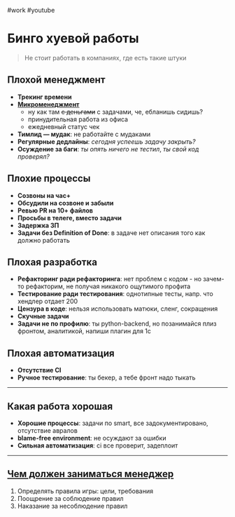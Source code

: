#work #youtube 

# Бинго хуевой работы

>Не стоит работать в компаниях, где есть такие штуки

## Плохой менеджмент 

- **Трекинг времени**
- **[Микроменеджмент](https://youtu.be/6DrD_FucDK4)**
	- ну как там ~~с деньгами~~ с задачами, че, ебланишь сидишь?
	- принудительная работа из офиса
	- ежедневный статус чек
- **Тимлид — мудак**: не работайте с мудаками
- **Регулярные дедлайны**: *сегодня успеешь задачу закрыть?*
- **Осуждение за баги**: *ты опять ничего не тестил*, *ты свой код проверял?*

## Плохие процессы

- **Созвоны на час+**  
- **Обсудили на созвоне и забыли**  
- **Ревью PR на 10+ файлов**  
- **Просьбы в телеге, вместо задачи**  
- **Задержка ЗП**
- **Задачи без Definition of Done**: в задаче нет описания того как должно работать

## Плохая разработка

- **Рефакторинг ради рефакторинга**: нет проблем с кодом - но зачем-то рефакторим, не получая никакого ощутимого профита
- **Тестирование ради тестирования**: однотипные тесты, напр. что хендлер отдает 200
- **Цензура в коде**: нельзя использовать матюки, сленг, сокращения
- **Скучные задачи**  
- **Задачи не по профилю**: ты python-backend, но позанимайся плиз фронтом, аналитикой, напиши плагин для 1с

## Плохая автоматизация 

- **Отсутствие CI**  
- **Ручное тестирование**: ты бекер, а тебе фронт надо тыкать

---

## Какая работа хорошая

- **Хорошие процессы**: задачи по smart, все задокументировано, отсутствие авралов
- **blame-free environment**: не осуждают за ошибки
- **Сильная автоматизация**: ci все проверит, задеплоит

---

## [Чем должен заниматься менеджер](https://youtu.be/6DrD_FucDK4)

1. Определять правила игры: цели, требования
2. Поощрение за соблюдение правил
3. Наказание за несоблюдение правил
